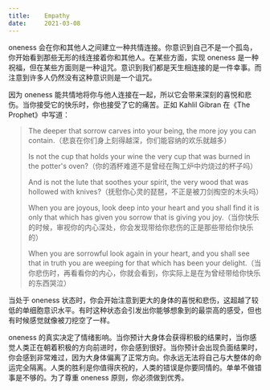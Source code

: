 ```yaml
---
title:    Empathy
date:     2021-03-08
---
```


oneness 会在你和其他人之间建立一种共情连接。你意识到自己不是一个孤岛，你开始看到那些无形的线连接着你和其他人。在某些方面，实现 oneness 是一种祝福，但在某些方面则是一种诅咒。意识到我们都是天生相连接的是一件幸事。而注意到许多人仍然没有这种意识则是一个诅咒。

因为 oneness 能共情地将你与他人连接在一起，所以它会带来深刻的喜悦和悲伤。当你接受它的快乐时，你也接受了它的痛苦。正如 Kahlil Gibran 在《The Prophet》中写道：

> The deeper that sorrow carves into your being, the more joy you can contain.（悲哀在你们身上刻得越深，你们能容纳的欢乐就越多）
>
> Is not the cup that holds your wine the very cup that was burned in the potter's oven?（你的酒杯难道不是曾经在陶工炉中灼烧过的杯子吗）
>
> And is not the lute that soothes your spirit, the very wood that was hollowed with knives?（抚慰你心灵的琵琶，不正是被刀剑掏空的木头吗）
>
> When you are joyous, look deep into your heart and you shall find it is only that which has given you sorrow that is giving you joy.（当你快乐的时候，审视你的内心深处，你会发现带给你悲伤的正是那些带给你快乐的）
>
> When you are sorrowful look again in your heart, and you shall see that in truth you are weeping for that which has been your delight.（当你悲伤时，再看看你的内心，你就会看到，你实际上是在为曾经带给你快乐的东西哭泣）

当处于 oneness 状态时，你会开始注意到更大的身体的喜悦和悲伤，这超越了较低的单细胞意识水平。有时这种状态会引发出你能够想象到的最崇高的感受，但也有时候感觉就像被刀挖空了一样。

oneness 的真实决定了情绪影响。当你预计大身体会获得积极的结果时，当你感觉人类正在朝着积极的方向前进时，你会感到很好。当你预计会出现负面结果时，你会感到非常难过，因为大身体偏离了正常方向。你永远无法将自己与大整体的命运完全隔离。人类的胜利是你值得庆祝的，人类的错误是你要同情的。单单不做错事是不够的。为了尊重 oneness 原则，你必须做到优秀。

